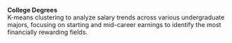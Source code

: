 **College Degrees**</br>
K-means clustering to analyze salary trends across various undergraduate majors, focusing on starting and mid-career earnings to identify the most financially rewarding fields.
